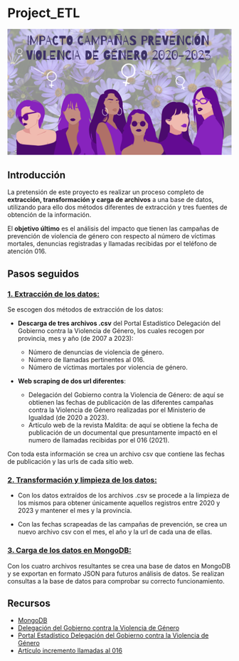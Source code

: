 # Project_ETL

![](https://github.com/NoeRoson/Project_ETL/blob/main/img/portada_vg.png)

## Introducción

La pretensión de este proyecto es realizar un proceso completo de **extracción, transformación y carga de archivos** a una base de datos, utilizando para ello dos métodos diferentes de extracción y tres fuentes de obtención de la información. 

El **objetivo último** es el análisis del impacto que tienen las campañas de prevención de violencia de género con respecto al número de víctimas mortales, denuncias registradas y llamadas recibidas por el teléfono de atención 016.


## Pasos seguidos

### [1. Extracción de los datos:](https://github.com/NoeRoson/Project_ETL/blob/main/Notebooks/1_Extraccion_webscrap.ipynb)

Se escogen dos métodos de extracción de los datos:
- **Descarga de tres archivos .csv** del Portal Estadístico Delegación del Gobierno contra la Violencia de Género, los cuales recogen por provincia, mes y año (de 2007 a 2023):
    - Número de denuncias de violencia de género.
    - Número de llamadas pertinentes al 016.
    - Número de víctimas mortales por violencia de género.


- **Web scraping de dos url diferentes**:
    - Delegación del Gobierno contra la Violencia de Género: de aquí se obtienen las fechas de publicación de las diferentes campañas contra la Violencia de Género realizadas por el Ministerio de Igualdad (de 2020 a 2023). 
    - Artículo web de la revista Maldita: de aquí se obtiene la fecha de publicación de un documental que presuntamente impactó en el numero de llamadas recibidas por el 016 (2021).

Con toda esta información se crea un archivo csv que contiene las fechas de publicación y las urls de cada sitio web.


### [2. Transformación y limpieza de los datos:](https://github.com/NoeRoson/Project_ETL/blob/main/Notebooks/2_Transformacion_datos.ipynb)

- Con los datos extraídos de los archivos .csv se procede a la limpieza de los mismos para obtener únicamente aquellos registros entre 2020 y 2023 y mantener el mes y la provincia.

- Con las fechas scrapeadas de las campañas de prevención, se crea un nuevo archivo csv con el mes, el año y la url de cada una de ellas.


### [3. Carga de los datos en MongoDB:](https://github.com/NoeRoson/Project_ETL/blob/main/Notebooks/3_Carga_MongoDB.ipynb)

Con los cuatro archivos resultantes se crea una base de datos en MongoDB y se exportan en formato JSON para futuros análisis de datos. Se realizan consultas a la base de datos para comprobar su correcto funcionamiento.




## Recursos

- [MongoDB](https://www.mongodb.com/)
- [Delegación del Gobierno contra la Violencia de Género](https://violenciagenero.igualdad.gob.es/sensibilizacionConcienciacion/campannas/violenciaGobierno/home.htm)
- [Portal Estadístico Delegación del Gobierno contra la Violencia de Género](https://estadisticasviolenciagenero.igualdad.gob.es/)
- [Artículo incremento llamadas al 016](https://maldita.es/malditodato/20210409/llamadas-016-crecieron-marzo-documental-rocio-carrasco/)